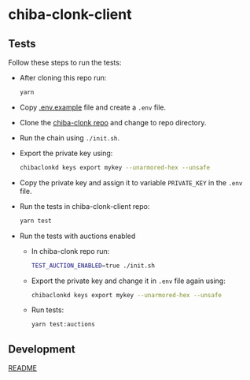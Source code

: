 # chiba-clonk-client

## Tests

Follow these steps to run the tests:

- After cloning this repo run:

  ```bash
  yarn
  ```

- Copy [.env.example](./.env.example) file and create a `.env` file.

- Clone the [chiba-clonk repo](https://github.com/vulcanize/chiba-clonk) and change to repo directory.

- Run the chain using `./init.sh`.

- Export the private key using:

  ```bash
  chibaclonkd keys export mykey --unarmored-hex --unsafe
  ```

- Copy the private key and assign it to variable `PRIVATE_KEY` in the `.env` file.

- Run the tests in chiba-clonk-client repo:

  ```bash
  yarn test
  ```

- Run the tests with auctions enabled

  - In chiba-clonk repo run:

    ```bash
    TEST_AUCTION_ENABLED=true ./init.sh
    ```

  - Export the private key and change it in `.env` file again using:

    ```bash
    chibaclonkd keys export mykey --unarmored-hex --unsafe
    ```

  - Run tests:

    ```bash
    yarn test:auctions
    ```

## Development

[README](./DEVELOPMENT.md)

